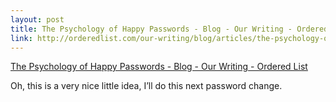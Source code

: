 ```yaml
--- 
layout: post
title: The Psychology of Happy Passwords - Blog - Our Writing - Ordered List
link: http://orderedlist.com/our-writing/blog/articles/the-psychology-of-happy-passwords/
---
```

<a href=
"http://orderedlist.com/our-writing/blog/articles/the-psychology-of-happy-passwords/">
The Psychology of Happy Passwords - Blog - Our Writing - Ordered
List</a><br>

<p>Oh, this is a very nice little idea, I’ll do this next password
change.</p>
